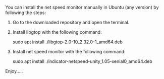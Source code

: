 You can install the net speed monitor manually in Ubuntu (any version) by following the steps:

1. Go to the downloaded repository and open the terminal.
  
2. Install libgtop with the following command:
   
   sudo apt install ./libgtop-2.0-10_2.32.0-1_amd64.deb
   
3. Install net speed monitor with the following command:

   sudo apt install ./indicator-netspeed-unity_1.05-xenial0_amd64.deb

Enjoy.....

